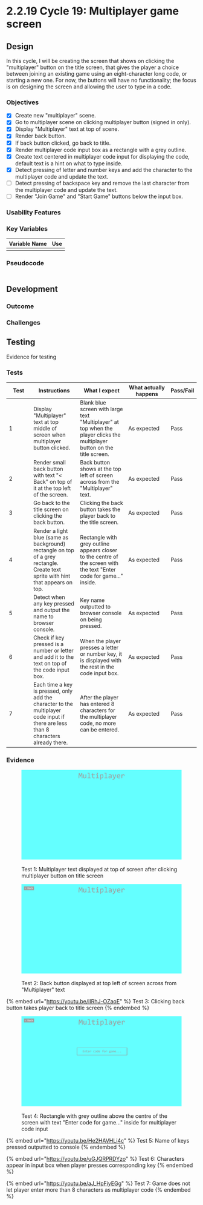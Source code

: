 # 2.2.19 Cycle 19: Multiplayer game screen

## Design

In this cycle, I will be creating the screen that shows on clicking the "multiplayer" button on the title screen, that gives the player a choice between joining an existing game using an eight-character long code, or starting a new one. For now, the buttons will have no functionality; the focus is on designing the screen and allowing the user to type in a code.

### Objectives

* [x] Create new "multiplayer" scene.
* [x] Go to multiplayer scene on clicking multiplayer button (signed in only).
* [x] Display "Multiplayer" text at top of scene.
* [x] Render back button.
* [x] If back button clicked, go back to title.
* [x] Render multiplayer code input box as a rectangle with a grey outline.
* [x] Create text centered in multiplayer code input for displaying the code, default text is a hint on what to type inside.
* [x] Detect pressing of letter and number keys and add the character to the multiplayer code and update the text.
* [ ] Detect pressing of backspace key and remove the last character from the multiplayer code and update the text.
* [ ] Render "Join Game" and "Start Game" buttons below the input box.

### Usability Features

### Key Variables

| Variable Name | Use |
| ------------- | --- |
|               |     |

### Pseudocode

```
```

## Development

### Outcome



### Challenges



## Testing

Evidence for testing

### Tests

<table><thead><tr><th width="95">Test</th><th width="158">Instructions</th><th width="171">What I expect</th><th width="174">What actually happens</th><th>Pass/Fail</th></tr></thead><tbody><tr><td>1</td><td>Display "Multiplayer" text at top middle of screen when multiplayer button clicked.</td><td>Blank blue screen with large text "Multiplayer" at top when the player clicks the multiplayer button on the title screen.</td><td>As expected</td><td>Pass</td></tr><tr><td>2</td><td>Render small back button with text "&#x3C; Back" on top of it at the top left of the screen.</td><td>Back button shows at the top left of screen across from the "Multiplayer" text.</td><td>As expected</td><td>Pass</td></tr><tr><td>3</td><td>Go back to the title screen on clicking the back button.</td><td>Clicking the back button takes the player back to the title screen.</td><td>As expected</td><td>Pass</td></tr><tr><td>4</td><td>Render a light blue (same as background) rectangle on top of a grey rectangle. Create text sprite with hint that appears on top.</td><td>Rectangle with grey outline appears closer to the centre of the screen with the text "Enter code for game..." inside.</td><td>As expected</td><td>Pass</td></tr><tr><td>5</td><td>Detect when any key pressed and output the name to browser console.</td><td>Key name outputted to browser console on being pressed.</td><td>As expected</td><td>Pass</td></tr><tr><td>6</td><td>Check if key pressed is a number or letter and add it to the text on top of the code input box.</td><td>When the player presses a letter or number key, it is displayed with the rest in the code input box.</td><td>As expected</td><td>Pass</td></tr><tr><td>7</td><td>Each time a key is pressed, only add the character to the multiplayer code input if there are less than 8 characters already there.</td><td>After the player has entered 8 characters for the multiplayer code, no more can be entered.</td><td>As expected</td><td>Pass</td></tr></tbody></table>

### Evidence

<figure><img src="../.gitbook/assets/image (29).png" alt=""><figcaption><p>Test 1: Multiplayer text displayed at top of screen after clicking multiplayer button on title screen</p></figcaption></figure>

<figure><img src="../.gitbook/assets/image (30).png" alt=""><figcaption><p>Test 2: Back button displayed at top left of screen across from "Multiplayer" text</p></figcaption></figure>

{% embed url="https://youtu.be/IIRhJ-OZaoE" %}
Test 3: Clicking back button takes player back to title screen
{% endembed %}

<figure><img src="../.gitbook/assets/image (31).png" alt=""><figcaption><p>Test 4: Rectangle with grey outline above the centre of the screen with text "Enter code for game..." inside for multiplayer code input</p></figcaption></figure>

{% embed url="https://youtu.be/He2HAVHLi4c" %}
Test 5: Name of keys pressed outputted to console
{% endembed %}

{% embed url="https://youtu.be/uGJQRPRDYzo" %}
Test 6: Characters appear in input box when player presses corresponding key
{% endembed %}

{% embed url="https://youtu.be/aJ_HpFiyEGg" %}
Test 7: Game does not let player enter more than 8 characters as multiplayer code
{% endembed %}
